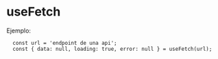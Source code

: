 # useFetch

Ejemplo:

```
  const url = 'endpoint de una api';
  const { data: null, loading: true, error: null } = useFetch(url);
```